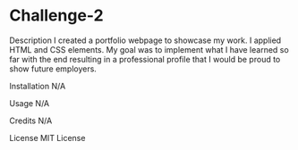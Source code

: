 # Challenge-2
Description
I created a portfolio webpage to showcase my work. I applied HTML and CSS elements. My goal was to implement what I have learned so far with the end resulting in a professional profile that I would be proud to show future employers. 



Installation
N/A

Usage
N/A

Credits
N/A

License
MIT License